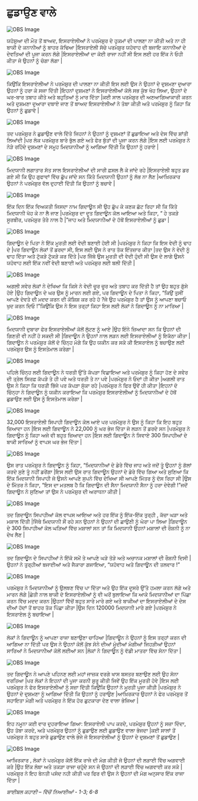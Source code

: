 # ਛੁਡਾਉਣ ਵਾਲੇ

![OBS Image](https://cdn.door43.org/obs/jpg/360px/obs-en-16-01.jpg)

ਯਹੋਸ਼ੁਆ  ਦੀ ਮੌਤ ਤੋਂ ਬਾਅਦ, ਇਸਰਾਏਲੀਆਂ ਨੇ ਪਰਮੇਸ਼ੁਰ ਦੇ ਹੁਕਮਾਂ ਦੀ ਪਾਲਣਾ ਨਾ ਕੀਤੀ ਅਤੇ ਨਾ ਹੀ ਬਾਕੀ ਦੇ ਕਨਾਨੀਆਂ ਨੂੰ ਬਾਹਰ ਕੱਢਿਆ |ਇਸਰਾਏਲੀ ਸੱਚੇ ਪਰਮੇਸ਼ੁਰ  ਯਹੋਵਾਹ  ਦੀ ਬਜਾਇ ਕਨਾਨੀਆਂ ਦੇ ਦੇਵਤਿਆਂ ਦੀ ਪੂਜਾ ਕਰਨ ਲੱਗੇ |ਇਸਰਾਏਲੀਆਂ ਦਾ ਕੋਈ ਰਾਜਾ ਨਹੀਂ ਸੀ ਇਸ ਲਈ ਹਰ ਇੱਕ ਨੇ ਓਹੀ ਕੀਤਾ ਜੋ ਉਹਨਾਂ ਨੂੰ ਚੰਗਾ ਲੱਗਾ |

![OBS Image](https://cdn.door43.org/obs/jpg/360px/obs-en-16-02.jpg)

ਕਿਉਂਕਿ ਇਸਰਾਏਲੀਆਂ ਨੇ ਪਰਮੇਸ਼ੁਰ  ਦੀ ਪਾਲਣਾ  ਨਾ ਕੀਤੀ ਇਸ ਲਈ ਉਸ ਨੇ ਉਹਨਾਂ ਦੇ ਦੁਸ਼ਮਣਾ ਦੁਆਰਾ ਉਹਨਾਂ ਨੂੰ ਹਰਾ ਕੇ ਸਜਾ ਦਿੱਤੀ |ਇਹਨਾਂ ਦੁਸ਼ਮਣਾਂ ਨੇ ਇਸਰਾਏਲੀਆਂ ਕੋਲੋ ਸਭ ਕੁੱਝ ਖੋਹ ਲਿਆ, ਉਹਨਾਂ ਦੇ ਘਰ-ਬਾਰ  ਤਬਾਹ ਕੀਤੇ ਅਤੇ ਬਹੁਤਿਆਂ ਨੂੰ ਮਾਰ ਦਿੱਤਾ |ਕਈ ਸਾਲ ਪਰਮੇਸ਼ੁਰ  ਦੀ ਅਣਆਗਿਆਕਾਰੀ ਕਰਨ ਅਤੇ ਦੁਸ਼ਮਣਾ ਦੁਆਰਾ ਦਬਾਏ ਜਾਣ ਤੋਂ ਬਾਅਦ ਇਸਰਾਏਲੀਆਂ ਨੇ ਤੋਬਾ  ਕੀਤੀ ਅਤੇ ਪਰਮੇਸ਼ੁਰ ਨੂੰ ਕਿਹਾ ਕਿ ਉਹਨਾਂ ਨੂੰ ਛੁਡਾਵੇ |

![OBS Image](https://cdn.door43.org/obs/jpg/360px/obs-en-16-03.jpg)

ਤਦ  ਪਰਮੇਸ਼ੁਰ  ਨੇ ਛੁਡਾਉਣ ਵਾਲੇ ਦਿੱਤੇ ਜਿਹਨਾਂ ਨੇ ਉਹਨਾਂ ਨੂੰ ਦੁਸ਼ਮਣਾਂ ਤੋਂ ਛੁਡਾਇਆ ਅਤੇ ਦੇਸ ਵਿੱਚ ਸ਼ਾਂਤੀ ਲਿਆਂਦੀ |ਪਰ ਲੋਕ ਪਰਮੇਸ਼ੁਰ  ਬਾਰੇ ਭੁੱਲ ਗਏ ਅਤੇ ਫੇਰ ਬੁੱਤਾਂ ਦੀ ਪੂਜਾ ਕਰਨ ਲੱਗੇ |ਇਸ ਲਈ ਪਰਮੇਸ਼ੁਰ  ਨੇ ਨੇੜੇ ਰਹਿੰਦੇ ਦੁਸ਼ਮਣਾਂ ਦੇ ਸਮੂਹ  ਮਿਦਯਾਨੀਆਂ ਨੂੰ ਆਗਿਆ ਦਿੱਤੀ ਕਿ ਉਹਨਾਂ ਨੂੰ ਹਰਾਏ |

![OBS Image](https://cdn.door43.org/obs/jpg/360px/obs-en-16-04.jpg)

ਮਿਦਯਾਨੀ ਲਗਾਤਾਰ ਸੱਤ ਸਾਲ ਇਸਰਾਏਲੀਆਂ ਦੀ ਸਾਰੀ ਫ਼ਸਲ ਲੈ ਕੇ ਜਾਂਦੇ ਰਹੇ |ਇਸਰਾਏਲੀ ਬਹੁਤ ਡਰ ਗਏ ਸੀ ਕਿ ਉਹ ਗੁਫਾਵਾਂ ਵਿੱਚ ਛੁੱਪ ਜਾਂਦੇ ਸਨ ਕਿੱਤੇ ਮਿਦਯਾਨੀ ਉਹਨਾਂ ਨੂੰ ਲੱਭ ਨਾ ਲੈਣ |ਆਖ਼ਿਰਕਾਰ  ਉਹਨਾਂ ਨੇ ਪਰਮੇਸ਼ੁਰ ਵੱਲ ਦੁਹਾਈ ਦਿੱਤੀ ਕਿ ਉਹਨਾਂ ਨੂੰ ਬਚਾਵੇ |

![OBS Image](https://cdn.door43.org/obs/jpg/360px/obs-en-16-05.jpg)

ਇੱਕ ਦਿਨ ਇੱਕ  ਵਿਅਕਤੀ ਜਿਸਦਾ ਨਾਮ ਗਿਦਾਊਨ ਸੀ ਉਹ ਛੁੱਪ ਕੇ ਕਣਕ ਛੱਟ ਰਿਹਾ ਸੀ ਕਿ ਕਿੱਤੇ ਮਿਦਯਾਨੀ ਖੋਹ ਕੇ ਨਾ ਲੈ ਜਾਣ |ਪਰਮੇਸ਼ੁਰ  ਦਾ ਦੂਤ ਗਿਦਾਊਨ ਕੋਲ ਆਇਆ ਅਤੇ ਕਿਹਾ, “ ਹੇ ਤਕੜੇ ਸੂਰਬੀਰ, ਪਰਮੇਸ਼ੁਰ  ਤੇਰੇ ਨਾਲ ਹੈ |”ਜਾਹ ਅਤੇ ਮਿਦਯਾਨੀਆਂ ਦੇ ਹੱਥੋਂ ਇਸਰਾਏਲੀਆਂ ਨੂੰ ਛੁਡਾ |

![OBS Image](https://cdn.door43.org/obs/jpg/360px/obs-en-16-06.jpg)

ਗਿਦਾਊਨ ਦੇ ਪਿਤਾ ਨੇ ਇੱਕ  ਮੂਰਤੀ ਲਈ ਵੇਦੀ  ਬਣਾਈ ਹੋਈ ਸੀ |ਪਰਮੇਸ਼ੁਰ  ਨੇ ਕਿਹਾ ਕਿ ਇਸ ਵੇਦੀ  ਨੂੰ ਢਾਹ ਦੇ |ਪਰ ਗਿਦਾਊਨ ਲੋਕਾਂ ਤੋਂ ਡਰਦਾ ਸੀ, ਇਸ ਲਈ ਉਸ ਨੇ ਰਾਤ ਤੱਕ ਇੰਤਜ਼ਾਰ ਕੀਤਾ |ਤਦ ਉਸ ਨੇ ਵੇਦੀ  ਨੂੰ ਢਾਹ  ਦਿੱਤਾ ਅਤੇ ਟੁੱਕੜੇ ਟੁੱਕੜੇ ਕਰ ਦਿੱਤੇ |ਪਰ ਜਿੱਥੇ ਉਸ ਮੂਰਤੀ ਦੀ ਵੇਦੀ  ਹੁੰਦੀ ਸੀ ਉਸ ਦੇ ਲਾਗੇ ਉਸਨੇ ਯਹੋਵਾਹ  ਲਈ ਇੱਕ  ਨਵੀਂ ਵੇਦੀ  ਬਣਾਈ ਅਤੇ ਪਰਮੇਸ਼ੁਰ  ਲਈ ਬਲੀ ਦਿੱਤੀ | 

![OBS Image](https://cdn.door43.org/obs/jpg/360px/obs-en-16-07.jpg)

ਅਗਲੀ ਸਵੇਰ ਲੋਕਾਂ ਨੇ ਦੇਖਿਆ ਕਿ ਕਿਸੇ ਨੇ ਵੇਦੀ ਚੂਰ ਚੂਰ ਅਤੇ ਤਬਾਹ ਕਰ ਦਿੱਤੀ ਹੈ ਤਾਂ ਉਹ ਬਹੁਤ ਗੁੱਸੇ ਹੋਏ |ਉਹ ਗਿਦਾਊਨ ਦੇ ਘਰ ਉਸ ਨੂੰ ਮਾਰਨ ਲਈ ਗਏ, ਪਰ ਗਿਦਾਊਨ ਦੇ ਪਿਤਾ ਨੇ ਕਿਹਾ, “ਕਿਉਂ ਤੁਸੀਂ ਆਪਣੇ ਦੇਵਤੇ ਦੀ ਮਦਦ ਕਰਨ ਦੀ ਕੋਸ਼ਿਸ਼ ਕਰ ਰਹੇ ਹੋ ?ਜੇ  ਉਹ ਪਰਮੇਸ਼ੁਰ  ਹੈ ਤਾਂ ਉਸ ਨੂੰ ਆਪਣਾ ਬਚਾਓ ਖੁਦ ਕਰਨ ਦਿਓ !”ਕਿਉਂਕਿ ਉਸ ਨੇ ਇਸ ਤਰ੍ਹਾਂ  ਕਿਹਾ ਇਸ ਲਈ ਲੋਕਾਂ ਨੇ ਗਿਦਾਊਨ ਨੂੰ ਨਾ ਮਾਰਿਆ |

![OBS Image](https://cdn.door43.org/obs/jpg/360px/obs-en-16-08.jpg)

ਮਿਦਯਾਨੀ ਦੁਬਾਰਾ ਫੇਰ ਇਸਰਾਏਲੀਆਂ ਕੋਲੋਂ ਲੁੱਟਣ ਨੂੰ ਆਏ |ਉਹ ਇੰਨੇ ਜ਼ਿਆਦਾ ਸਨ ਕਿ ਉਹਨਾਂ ਦੀ ਗਿਣਤੀ ਵੀ ਨਹੀਂ ਹੋ ਸਕਦੀ ਸੀ |ਗਿਦਾਊਨ ਨੇ ਉਹਨਾਂ ਨਾਲ ਲੜਨ ਲਈ ਇਸਰਾਏਲੀਆਂ ਨੂੰ ਇਕੱਠਾ ਕੀਤਾ |ਗਿਦਾਊਨ ਨੇ ਪਰਮੇਸ਼ੁਰ ਕੋਲੋਂ ਦੋ ਚਿੰਨ੍ਹ ਮੰਗੇ ਕਿ ਉਹ ਯਕੀਨ ਕਰ ਸਕੇ ਕੀ ਇਸਰਾਏਲ ਨੂੰ ਬਚਾਉਣ ਲਈ ਪਰਮੇਸ਼ੁਰ ਉਸ ਨੂੰ ਇਸਤੇਮਾਲ ਕਰੇਗਾ |

![OBS Image](https://cdn.door43.org/obs/jpg/360px/obs-en-16-09.jpg)

ਪਹਿਲੇ ਚਿੰਨ੍ਹ ਲਈ ਗਿਦਾਊਨ ਨੇ ਧਰਤੀ ਉੱਤੇ ਕੱਪੜਾ ਵਿਛਾਇਆ ਅਤੇ ਪਰਮੇਸ਼ੁਰ  ਨੂੰ ਕਿਹਾ ਹੋਣ ਦੇ ਸਵੇਰ ਦੀ ਤ੍ਰੇਲ ਸਿਰਫ਼  ਕੱਪੜੇ  ਤੇ ਹੀ ਪਵੇ ਅਤੇ ਧਰਤੀ ਤੇ ਨਾ ਪਵੇ |ਪਰਮੇਸ਼ੁਰ  ਨੇ ਓਦਾਂ ਹੀ ਕੀਤਾ |ਅਗਲੀ ਰਾਤ ਉਸ ਨੇ ਕਿਹਾ ਕਿ ਧਰਤੀ ਭਿੱਜੇ ਪਰ ਕੱਪੜਾ  ਸੁੱਕਾ ਰਹੇ |ਪਰਮੇਸ਼ੁਰ  ਨੇ ਫਿਰ ਉਵੇਂ  ਹੀ ਕੀਤਾ |ਇਹਨਾਂ ਦੋ ਚਿੰਨ੍ਹਾ ਨੇ ਗਿਦਾਊਨ ਨੂੰ ਯਕੀਨ ਕਰਾਇਆ ਕਿ ਪਰਮੇਸ਼ੁਰ  ਇਸਰਾਏਲੀਆਂ ਨੂੰ ਮਿਦਯਾਨੀਆਂ  ਦੇ ਹੱਥੋਂ ਛੁਡਾਉਣ ਲਈ ਉਸ ਨੂੰ ਇਸਤੇਮਾਲ ਕਰੇਗਾ |

![OBS Image](https://cdn.door43.org/obs/jpg/360px/obs-en-16-10.jpg)

32,000   ਇਸਰਾਏਲੀ ਸਿਪਾਹੀ ਗਿਦਾਊਨ ਕੋਲ ਆਏ ਪਰ ਪਰਮੇਸ਼ੁਰ  ਨੇ ਉਸ ਨੂੰ ਕਿਹਾ ਕਿ ਇਹ ਬਹੁਤ ਜ਼ਿਆਦਾ ਹਨ |ਇਸ ਲਈ ਗਿਦਾਊਨ ਨੇ 22,000  ਨੂੰ ਘਰ ਭੇਜ ਦਿੱਤਾ ਜੋ ਲੜਨ ਤੋਂ ਡਰਦੇ ਸਨ |ਪਰਮੇਸ਼ੁਰ  ਨੇ ਗਿਦਾਊਨ ਨੂੰ ਕਿਹਾ ਅਜੇ ਵੀ ਬਹੁਤ ਜ਼ਿਆਦਾ  ਹਨ |ਇਸ ਲਈ ਗਿਦਾਊਨ ਨੇ ਸਿਵਾਏ 300 ਸਿਪਾਹੀਆਂ ਦੇ ਬਾਕੀ ਸਾਰਿਆਂ ਨੂੰ ਵਾਪਸ ਘਰ ਭੇਜ ਦਿੱਤਾ |

![OBS Image](https://cdn.door43.org/obs/jpg/360px/obs-en-16-11.jpg)

ਉਸ ਰਾਤ ਪਰਮੇਸ਼ੁਰ  ਨੇ ਗਿਦਾਊਨ ਨੂੰ ਕਿਹਾ, “ਮਿਦਯਾਨੀਆਂ  ਦੇ ਡੇਰੇ ਵਿੱਚ  ਜਾਹ ਅਤੇ ਜਦੋਂ ਤੂੰ ਉਹਨਾਂ ਨੂੰ ਗੱਲਾਂ ਕਰਦੇ ਸੁਣੇ ਤੂੰ ਨਹੀਂ ਡਰੇਂਗਾ |ਇਸ ਲਈ ਉਸ ਰਾਤ ਗਿਦਾਊਨ ਉਹਨਾਂ ਦੇ ਡੇਰੇ ਵਿੱਚ  ਗਿਆ ਅਤੇ ਸੁਣਿਆ ਕਿ ਇੱਕ ਮਿਦਯਾਨੀ ਸਿਪਾਹੀ ਜੋ ਉਸਨੇ ਆਪਣੇ ਸੁਪਨੇ ਵਿੱਚ ਦੇਖਿਆ ਸੀ ਆਪਣੇ ਮਿੱਤਰ ਨੂੰ ਦੱਸ ਰਿਹਾ ਸੀ |ਉਸ ਦੇ ਮਿੱਤਰ ਨੇ ਕਿਹਾ, “ਇਸ ਦਾ ਮਤਲਬ ਹੈ ਕਿ ਗਿਦਾਊਨ ਦੀ ਸੈਨਾ ਮਿਦਯਾਨੀ ਸੈਨਾ ਨੂੰ ਹਰਾ ਦੇਵੇਗੀ !”ਜਦੋਂ ਗਿਦਾਊਨ ਨੇ ਸੁਣਿਆ ਤਾਂ ਉਸ ਨੇ ਪਰਮੇਸ਼ੁਰ  ਦੀ ਅਰਾਧਨਾ ਕੀਤੀ |

![OBS Image](https://cdn.door43.org/obs/jpg/360px/obs-en-16-12.jpg)

ਤਦ  ਗਿਦਾਊਨ ਸਿਪਾਹੀਆਂ ਕੋਲ ਵਾਪਸ ਆਇਆ ਅਤੇ ਹਰ ਇੱਕ  ਨੂੰ ਇੱਕ-ਇੱਕ  ਤੁਰ੍ਹੀ , ਕੱਚਾ ਘੜਾ ਅਤੇ ਮਸ਼ਾਲ ਦਿੱਤੀ |ਜਿੱਥੇ ਮਿਦਯਾਨੀ ਸੌਂ ਰਹੇ ਸਨ ਉਹਨਾਂ ਨੇ ਉਹਨਾਂ ਦੀ ਛਾਉਣੀ ਨੂੰ ਘੇਰਾ ਪਾ ਲਿਆ |ਗਿਦਾਊਨ ਦੇ 300 ਸਿਪਾਹੀਆਂ ਕੋਲ ਘੜਿਆਂ ਵਿੱਚ  ਮਸ਼ਾਲਾਂ ਸਨ ਤਾਂ ਕਿ ਮਿਦਯਾਨੀ ਉਹਨਾਂ ਮਸ਼ਾਲਾਂ ਦੀ ਰੌਸ਼ਨੀ ਨੂੰ ਨਾ ਦੇਖ ਲੈਣ |

![OBS Image](https://cdn.door43.org/obs/jpg/360px/obs-en-16-13.jpg)

ਤਦ  ਗਿਦਾਊਨ ਦੇ ਸਿਪਾਹੀਆਂ ਨੇ ਇੱਕੋ ਸਮੇਂ ਤੇ ਆਪਣੇ ਘੜੇ ਤੋੜੇ ਅਤੇ ਅਚਾਨਕ ਮਸ਼ਾਲਾਂ ਦੀ ਰੌਸ਼ਨੀ ਦਿਸੀ |ਉਹਨਾਂ ਨੇ ਤੁਰ੍ਹੀਆਂ ਬਜਾਈਆਂ ਅਤੇ ਜੈਕਾਰਾ ਗਜਾਇਆ, “ਯਹੋਵਾਹ ਅਤੇ ਗਿਦਾਊਨ ਦੀ ਤਲਵਾਰ  !”

![OBS Image](https://cdn.door43.org/obs/jpg/360px/obs-en-16-14.jpg)

ਪਰਮੇਸ਼ੁਰ  ਨੇ ਮਿਦਯਾਨੀਆਂ ਨੂੰ ਉਲਝਣ ਵਿੱਚ  ਪਾ ਦਿੱਤਾ ਅਤੇ ਉਹ ਇੱਕ  ਦੂਸਰੇ ਉੱਤੇ ਹਮਲਾ ਕਰਨ ਲੱਗੇ ਅਤੇ ਮਾਰਨ ਲੱਗੇ |ਛੇਤੀ ਨਾਲ ਬਾਕੀ ਦੇ ਇਸਰਾਏਲੀਆਂ ਨੂੰ ਵੀ ਘਰੋਂ ਬੁਲਾਇਆ ਕਿ ਆਕੇ  ਮਿਦਯਾਨੀਆਂ ਦਾ ਪਿੱਛਾ ਕਰਨ ਵਿੱਚ  ਮਦਦ  ਕਰਨ |ਉਹਨਾਂ ਵਿੱਚੋਂ  ਬਹੁਤ ਸਾਰੇ ਮਾਰੇ ਗਏ ਅਤੇ ਬਾਕੀਆਂ ਦਾ ਇਸਰਾਏਲੀਆਂ ਦੇ ਦੇਸ ਦੀਆਂ ਹੱਦਾਂ ਤੋਂ ਬਾਹਰ ਤੱਕ ਪਿੱਛਾ ਕੀਤਾ |ਉਸ ਦਿਨ 120000 ਮਿਦਯਾਨੀ ਮਾਰੇ ਗਏ |ਪਰਮੇਸ਼ੁਰ  ਨੇ ਇਸਰਾਏਲ ਨੂੰ ਬਚਾਇਆ |

![OBS Image](https://cdn.door43.org/obs/jpg/360px/obs-en-16-15.jpg)

ਲੋਕਾਂ ਨੇ ਗਿਦਾਊਨ ਨੂੰ ਆਪਣਾ ਰਾਜਾ ਬਣਾਉਣਾ ਚਾਹਿਆ |ਗਿਦਾਊਨ ਨੇ ਉਹਨਾਂ ਨੂੰ ਇਸ ਤਰ੍ਹਾਂ  ਕਰਨ ਦੀ ਆਗਿਆ ਨਾ ਦਿੱਤੀ ਪਰ ਉਸ ਨੇ ਉਹਨਾਂ ਕੋਲੋਂ ਕੁੱਝ ਸੋਨੇ ਦੀਆਂ ਮੂੰਦੀਆਂ ਮੰਗੀਆਂ ਜਿਹੜੀਆਂ ਉਹਨਾਂ ਸਾਰਿਆਂ ਨੇ ਮਿਦਯਾਨੀਆਂ  ਕੋਲੋਂ ਲਈਆਂ ਸਨ |ਲੋਕਾਂ ਨੇ ਗਿਦਾਊਨ ਨੂੰ ਵੱਡੀ ਮਾਤਰਾ ਵਿੱਚ ਸੋਨਾ ਦਿੱਤਾ |

![OBS Image](https://cdn.door43.org/obs/jpg/360px/obs-en-16-16.jpg)

ਤਦ  ਗਿਦਾਊਨ ਨੇ ਆਪਣੇ ਪਹਿਨਣ ਲਈ ਮਹਾਂ ਜਾਜ਼ਕ ਵਰਗੇ ਖਾਸ ਬਸਤਰ ਬਣਾਉਣ ਲਈ ਉਹ ਸੋਨਾ ਵਰਤਿਆ |ਪਰ ਲੋਕਾਂ ਨੇ ਇਹਨਾਂ ਦੀ ਪੂਜਾ ਕਰਨੀ ਸ਼ੁਰੂ ਕੀਤੀ ਜਿਵੇਂ ਉਹ ਇੱਕ  ਮੂਰਤੀ ਹੋਵੇ |ਇਸ ਲਈ ਪਰਮੇਸ਼ੁਰ  ਨੇ ਫੇਰ ਇਸਰਾਏਲੀਆਂ ਨੂੰ ਸਜ਼ਾ ਦਿੱਤੀ ਕਿਉਂਕਿ ਉਹਨਾਂ ਨੇ ਮੂਰਤੀ ਪੂਜਾ ਕੀਤੀ |ਪਰਮੇਸ਼ੁਰ  ਨੇ ਉਹਨਾਂ ਦੇ ਦੁਸ਼ਮਣਾ ਨੂੰ ਆਗਿਆ ਦਿੱਤੀ ਕਿ ਉਹਨਾਂ ਨੂੰ ਹਰਾਉਣ |ਆਖ਼ਿਰਕਾਰ  ਉਹਨਾਂ ਨੇ ਫੇਰ ਪਰਮੇਸ਼ੁਰ  ਤੋਂ ਸਹਾਇਤਾ ਮੰਗੀ ਅਤੇ ਪਰਮੇਸ਼ੁਰ  ਨੇ ਇੱਕ ਹੋਰ ਛੁਟਕਾਰਾ ਦੇਣ ਵਾਲਾ ਭੇਜਿਆ |

![OBS Image](https://cdn.door43.org/obs/jpg/360px/obs-en-16-17.jpg)

ਇਹ ਨਮੂਨਾ ਕਈ ਵਾਰ ਦੁਹਰਾਇਆ ਗਿਆ: ਇਸਰਾਏਲੀ ਪਾਪ ਕਰਦੇ, ਪਰਮੇਸ਼ੁਰ  ਉਹਨਾਂ ਨੂੰ ਸਜ਼ਾ ਦਿੰਦਾ, ਉਹ ਤੋਬਾ  ਕਰਦੇ, ਅਤੇ ਪਰਮੇਸ਼ੁਰ  ਉਹਨਾਂ ਨੂੰ ਛੁਡਾਉਣ ਲਈ ਛੁਡਾਉਣ ਵਾਲਾ ਭੇਜਦਾ |ਕਈ ਸਾਲਾਂ ਤੋਂ ਪਰਮੇਸ਼ੁਰ  ਨੇ ਬਹੁਤ ਸਾਰੇ ਛੁਡਾਉਣ ਵਾਲੇ ਭੇਜੇ ਜੋ ਇਸਰਾਏਲੀਆਂ ਨੂੰ ਉਹਨਾਂ ਦੇ ਦੁਸ਼ਮਣਾਂ ਤੋਂ ਛੁਡਾਉਣ |

![OBS Image](https://cdn.door43.org/obs/jpg/360px/obs-en-16-18.jpg)

ਆਖ਼ਿਰਕਾਰ , ਲੋਕਾਂ ਨੇ ਪਰਮੇਸ਼ੁਰ  ਕੋਲੋਂ ਇੱਕ ਰਾਜੇ ਦੀ ਮੰਗ ਕੀਤੀ ਜੋ ਉਹਨਾਂ ਦੀ ਲੜਾਈ ਵਿੱਚ  ਅਗਵਾਈ  ਕਰੇ |ਉਹ ਇੱਕ ਲੰਬਾ ਅਤੇ ਤਕੜਾ ਰਾਜਾ ਚਹੁੰਦੇ ਸਨ ਜੋ ਉਹਨਾਂ ਦੀ ਲੜਾਈ ਵਿੱਚ  ਅਗਵਾਈ ਕਰ ਸਕੇ |ਪਰਮੇਸ਼ੁਰ  ਨੇ ਇਹ ਬੇਨਤੀ ਪਸੰਦ ਨਹੀ ਕੀਤੀ ਪਰ ਫਿਰ ਵੀ ਉਸ ਨੇ ਉਹਨਾਂ ਦੀ ਮੰਗ ਅਨੁਸਾਰ ਇੱਕ  ਰਾਜਾ ਦਿੱਤਾ |

_ਬਾਈਬਲ ਕਹਾਣੀ – ਵਿੱਚੋਂ ਨਿਆਈਆਂ -  1-3; 6-8_